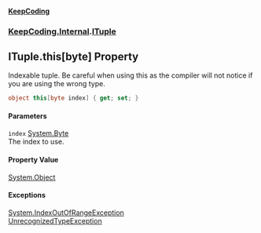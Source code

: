 #### [KeepCoding](index.md 'index')
### [KeepCoding.Internal](KeepCoding_Internal.md 'KeepCoding.Internal').[ITuple](KeepCoding_Internal_ITuple.md 'KeepCoding.Internal.ITuple')
## ITuple.this[byte] Property
Indexable tuple. Be careful when using this as the compiler will not notice if you are using the wrong type.  
```csharp
object this[byte index] { get; set; }
```
#### Parameters
<a name='KeepCoding_Internal_ITuple_this_byte__index'></a>
`index` [System.Byte](https://docs.microsoft.com/en-us/dotnet/api/System.Byte 'System.Byte')  
The index to use.
  
#### Property Value
[System.Object](https://docs.microsoft.com/en-us/dotnet/api/System.Object 'System.Object')
#### Exceptions
[System.IndexOutOfRangeException](https://docs.microsoft.com/en-us/dotnet/api/System.IndexOutOfRangeException 'System.IndexOutOfRangeException')  
[UnrecognizedTypeException](KeepCoding_Internal_UnrecognizedTypeException.md 'KeepCoding.Internal.UnrecognizedTypeException')  
